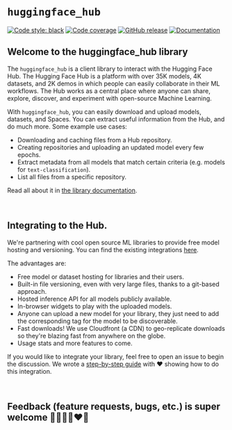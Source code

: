 # `huggingface_hub`

<a href="https://github.com/psf/black"><img alt="Code style: black" src="https://img.shields.io/badge/code%20style-black-000000.svg"></a>
<a href="https://codecov.io/gh/huggingface/huggingface_hub"><img alt="Code coverage" src="https://codecov.io/gh/huggingface/huggingface_hub/branch/main/graph/badge.svg?token=RXP95LE2XL"></a>
<a href="https://github.com/huggingface/huggingface_hub/releases"><img alt="GitHub release" src="https://img.shields.io/github/release/huggingface/huggingface_hub.svg"></a>
<a href="https://huggingface.co/docs/huggingface_hub/index"><img alt="Documentation" src="https://img.shields.io/website/http/huggingface.co/docs/huggingface_hub/index.svg?down_color=red&down_message=offline&up_message=online&label=doc"></a>

## Welcome to the huggingface_hub library


The `huggingface_hub` is a client library to interact with the Hugging Face Hub. The Hugging Face Hub is a platform with over 35K models, 4K datasets, and 2K demos in which people can easily collaborate in their ML workflows. The Hub works as a central place where anyone can share, explore, discover, and experiment with open-source Machine Learning.

With `huggingface_hub`, you can easily download and upload models, datasets, and Spaces. You can extract useful information from the Hub, and do much more. Some example use cases:
* Downloading and caching files from a Hub repository.
* Creating repositories and uploading an updated model every few epochs.
* Extract metadata from all models that match certain criteria (e.g. models for `text-classification`).
* List all files from a specific repository.

Read all about it in [the library documentation](https://huggingface.co/docs/huggingface_hub).

<br>

## Integrating to the Hub.

We're partnering with cool open source ML libraries to provide free model hosting and versioning. You can find the existing integrations [here](https://huggingface.co/docs/hub/libraries).

The advantages are:

- Free model or dataset hosting for libraries and their users.
- Built-in file versioning, even with very large files, thanks to a git-based approach.
- Hosted inference API for all models publicly available.
- In-browser widgets to play with the uploaded models.
- Anyone can upload a new model for your library, they just need to add the corresponding tag for the model to be discoverable.
- Fast downloads! We use Cloudfront (a CDN) to geo-replicate downloads so they're blazing fast from anywhere on the globe.
- Usage stats and more features to come.

If you would like to integrate your library, feel free to open an issue to begin the discussion. We wrote a [step-by-step guide](https://huggingface.co/docs/hub/adding-a-library) with ❤️ showing how to do this integration.

<br>

## Feedback (feature requests, bugs, etc.) is super welcome 💙💚💛💜♥️🧡
